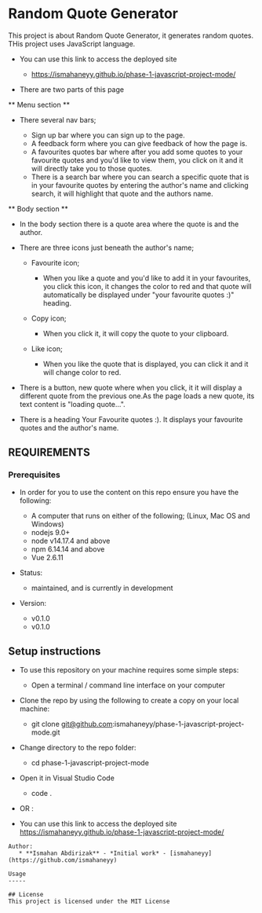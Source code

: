 # Random Quote Generator

This project is about Random Quote Generator, it generates random quotes. THis project uses JavaScript language. 

- You can use this link to access the deployed site 
     - https://ismahaneyy.github.io/phase-1-javascript-project-mode/

- There are two parts of this page

** Menu section ** 

 - There several nav bars;

     - Sign up bar where you can sign up to the page.
     - A feedback form where you can give feedback of how the page is. 
     - A favourites quotes bar where after you add some quotes to your favourite quotes and you'd like to view them, you click on it and it will directly take you to those quotes.
     - There is a search bar where you can search a specific quote that is in your favourite quotes by entering the author's name and clicking search, it will highlight that quote and the authors name. 

** Body section ** 

- In the body section there is a quote area where the quote is and the author. 

- There are three icons just beneath the author's name;

     - Favourite icon; 
          - When you like a quote and you'd like to add it in your favourites, you click this icon, it changes the color to red and that quote will automatically be displayed under "your favourite quotes :)" heading.

     - Copy icon;
          - When you click it, it will copy the quote to your clipboard.

     - Like icon;
          - When you like the quote that is displayed, you can click it and it will change color to red.  

- There is a button, new quote where when you click, it it will display a different quote from the previous one.As the page loads a new quote, its text content is "loading quote...".   

- There is a heading Your Favourite quotes :). It displays your favourite quotes and the author's name.

## REQUIREMENTS

### Prerequisites

- In order for you to use the content on this repo ensure you have the following:

    - A computer that runs on either of the following; (Linux, Mac OS and Windows)
    - nodejs 9.0+
    - node v14.17.4 and above
    - npm 6.14.14 and above
    - Vue 2.6.11

- Status:
    - maintained, and is currently in development

- Version:
    - v0.1.0
    - v0.1.0

## Setup instructions

- To use this repository on your machine requires some simple steps:

    - Open a terminal / command line interface on your computer

- Clone the repo by using the following to create a copy on your local machine:

    - git clone git@github.com:ismahaneyy/phase-1-javascript-project-mode.git

- Change directory to the repo folder:

    - cd phase-1-javascript-project-mode

- Open it in Visual Studio Code

    - code .

- OR : 
- You can use this link to access the deployed site  https://ismahaneyy.github.io/phase-1-javascript-project-mode/


```
Author:
   * **Ismahan Abdirizak** - *Initial work* - [ismahaneyy](https://github.com/ismahaneyy)

Usage
-----

## License
This project is licensed under the MIT License


